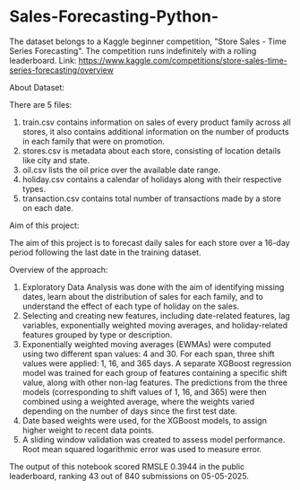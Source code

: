 # Sales-Forecasting-Python-

The dataset belongs to a Kaggle beginner competition, "Store Sales - Time Series Forecasting". The competition runs indefinitely with a rolling leaderboard.
Link: https://www.kaggle.com/competitions/store-sales-time-series-forecasting/overview

About Dataset:

There are 5 files:
1. train.csv contains information on sales of every product family across all stores, it also contains additional 
    information on the number of products in each family that were on promotion.
2. stores.csv is metadata about each store, consisting of location details like city and state.
3. oil.csv lists the oil price over the available date range.
4. holiday.csv contains a calendar of holidays along with their respective types.
5. transaction.csv contains total number of transactions made by a store on each date.

Aim of this project:

The aim of this project is to forecast daily sales for each store over a 16-day period following the last date in the training dataset.

Overview of the approach:

1. Exploratory Data Analysis was done with the aim of identifying missing dates, learn about the distribution of sales for each family,
    and to understand the effect of each type of holiday on the sales.
2. Selecting and creating new features, including date-related features, lag variables, exponentially weighted moving averages,
    and holiday-related features grouped by type or description.   
3. Exponentially weighted moving averages (EWMAs) were computed using two different span values: 4 and 30. For each span, three shift values were applied: 1, 16, and 365 days. A separate XGBoost regression model was trained for each group of features containing a specific shift value, along with other non-lag features. The predictions from the three models (corresponding to shift values of 1, 16, and 365) were then combined using a weighted average, where the weights varied depending on the number of days since the first test date.
4. Date based weights were used, for the XGBoost models, to assign higher weight to recent data points.
5. A sliding window validation was created to assess model performance. Root mean squared logarithmic error was used to measure error. 

The output of this notebook scored RMSLE 0.3944 in the public leaderboard, ranking 43 out of 840 submissions on 05-05-2025.
